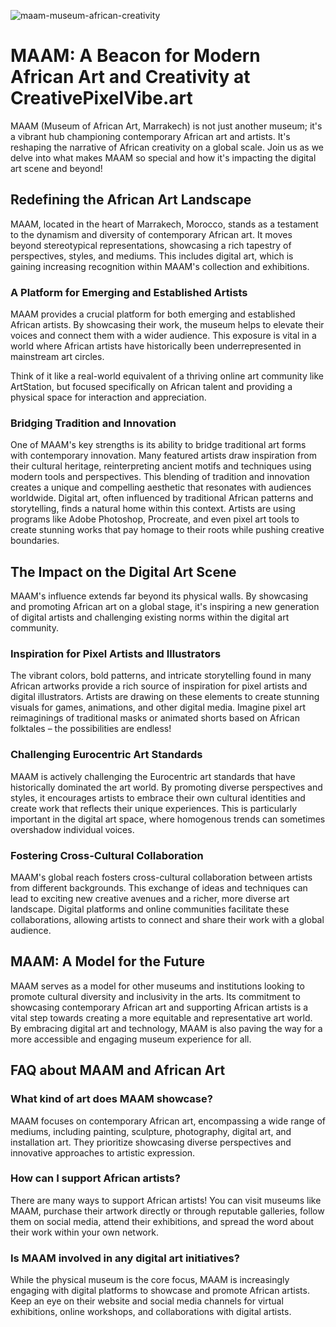 ![maam-museum-african-creativity](https://images.pexels.com/photos/10157908/pexels-photo-10157908.jpeg?auto=compress&cs=tinysrgb&fit=crop&h=627&w=1200)

# MAAM: A Beacon for Modern African Art and Creativity at CreativePixelVibe.art

MAAM (Museum of African Art, Marrakech) is not just another museum; it's a vibrant hub championing contemporary African art and artists. It's reshaping the narrative of African creativity on a global scale. Join us as we delve into what makes MAAM so special and how it's impacting the digital art scene and beyond!

## Redefining the African Art Landscape

MAAM, located in the heart of Marrakech, Morocco, stands as a testament to the dynamism and diversity of contemporary African art. It moves beyond stereotypical representations, showcasing a rich tapestry of perspectives, styles, and mediums. This includes digital art, which is gaining increasing recognition within MAAM's collection and exhibitions.

### A Platform for Emerging and Established Artists

MAAM provides a crucial platform for both emerging and established African artists. By showcasing their work, the museum helps to elevate their voices and connect them with a wider audience. This exposure is vital in a world where African artists have historically been underrepresented in mainstream art circles.

Think of it like a real-world equivalent of a thriving online art community like ArtStation, but focused specifically on African talent and providing a physical space for interaction and appreciation.

### Bridging Tradition and Innovation

One of MAAM's key strengths is its ability to bridge traditional art forms with contemporary innovation. Many featured artists draw inspiration from their cultural heritage, reinterpreting ancient motifs and techniques using modern tools and perspectives. This blending of tradition and innovation creates a unique and compelling aesthetic that resonates with audiences worldwide. Digital art, often influenced by traditional African patterns and storytelling, finds a natural home within this context. Artists are using programs like Adobe Photoshop, Procreate, and even pixel art tools to create stunning works that pay homage to their roots while pushing creative boundaries.

## The Impact on the Digital Art Scene

MAAM's influence extends far beyond its physical walls. By showcasing and promoting African art on a global stage, it's inspiring a new generation of digital artists and challenging existing norms within the digital art community.

### Inspiration for Pixel Artists and Illustrators

The vibrant colors, bold patterns, and intricate storytelling found in many African artworks provide a rich source of inspiration for pixel artists and digital illustrators. Artists are drawing on these elements to create stunning visuals for games, animations, and other digital media. Imagine pixel art reimaginings of traditional masks or animated shorts based on African folktales – the possibilities are endless!

### Challenging Eurocentric Art Standards

MAAM is actively challenging the Eurocentric art standards that have historically dominated the art world. By promoting diverse perspectives and styles, it encourages artists to embrace their own cultural identities and create work that reflects their unique experiences. This is particularly important in the digital art space, where homogenous trends can sometimes overshadow individual voices.

### Fostering Cross-Cultural Collaboration

MAAM's global reach fosters cross-cultural collaboration between artists from different backgrounds. This exchange of ideas and techniques can lead to exciting new creative avenues and a richer, more diverse art landscape. Digital platforms and online communities facilitate these collaborations, allowing artists to connect and share their work with a global audience.

## MAAM: A Model for the Future

MAAM serves as a model for other museums and institutions looking to promote cultural diversity and inclusivity in the arts. Its commitment to showcasing contemporary African art and supporting African artists is a vital step towards creating a more equitable and representative art world. By embracing digital art and technology, MAAM is also paving the way for a more accessible and engaging museum experience for all.

## FAQ about MAAM and African Art

### What kind of art does MAAM showcase?

MAAM focuses on contemporary African art, encompassing a wide range of mediums, including painting, sculpture, photography, digital art, and installation art. They prioritize showcasing diverse perspectives and innovative approaches to artistic expression.

### How can I support African artists?

There are many ways to support African artists! You can visit museums like MAAM, purchase their artwork directly or through reputable galleries, follow them on social media, attend their exhibitions, and spread the word about their work within your own network.

### Is MAAM involved in any digital art initiatives?

While the physical museum is the core focus, MAAM is increasingly engaging with digital platforms to showcase and promote African artists. Keep an eye on their website and social media channels for virtual exhibitions, online workshops, and collaborations with digital artists.
